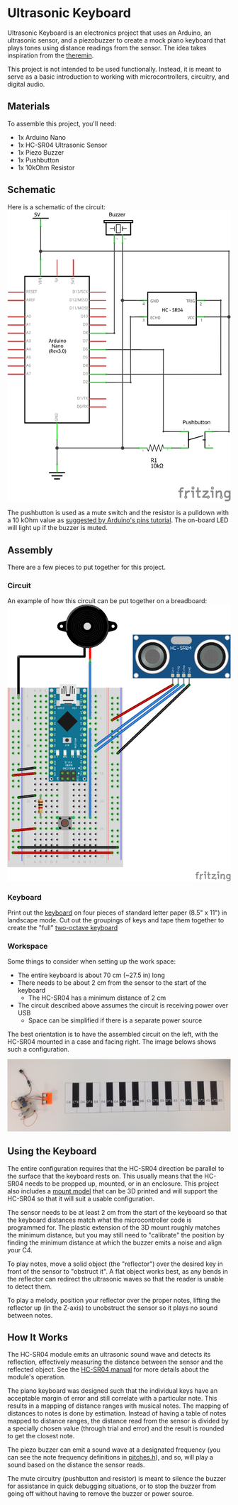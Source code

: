 # Ultrasonic Keyboard

Ultrasonic Keyboard is an electronics project that uses an Arduino, an ultrasonic sensor, and a piezobuzzer to create a mock piano keyboard that plays tones using distance readings from the sensor. The idea takes inspiration from the [theremin](https://en.wikipedia.org/wiki/Theremin).

This project is not intended to be used functionally. Instead, it is meant to serve as a basic introduction to working with microcontrollers, circuitry, and digital audio.

## Materials
To assemble this project, you'll need:
- 1x Arduino Nano
- 1x HC-SR04 Ultrasonic Sensor
- 1x Piezo Buzzer
- 1x Pushbutton
- 1x 10kOhm Resistor

## Schematic
Here is a schematic of the circuit:
![Schematic](schematic.png)

The pushbutton is used as a mute switch and the resistor is a pulldown with a 10 kOhm value as [suggested by Arduino's pins tutorial](https://www.arduino.cc/en/Tutorial/DigitalPins). The on-board LED will light up if the buzzer is muted.

## Assembly
There are a few pieces to put together for this project.

### Circuit
An example of how this circuit can be put together on a breadboard:
![Breadboard](breadboard.png)

### Keyboard
Print out the [keyboard](keyboard_print.svg) on four pieces of standard letter paper (8.5" x 11") in landscape mode. Cut out the groupings of keys and tape them together to create the "full" [two-octave keyboard](keyboard.svg)

### Workspace
Some things to consider when setting up the work space:
- The entire keyboard is about 70 cm (~27.5 in) long
- There needs to be about 2 cm from the sensor to the start of the keyboard
	- The HC-SR04 has a minimum distance of 2 cm
- The circuit described above assumes the circuit is receiving power over USB
	- Space can be simplified if there is a separate power source

The best orientation is to have the assembled circuit on the left, with the HC-SR04 mounted in a case and facing right. The image belows shows such a configuration.

![Completed keyboard](completed.jpg)

## Using the Keyboard
The entire configuration requires that the HC-SR04 direction be parallel to the surface that the keyboard rests on. This usually means that the HC-SR04 needs to be propped up, mounted, or in an enclosure. This project also includes a [mount model](hc-sr04_mount.stl) that can be 3D printed and will support the HC-SR04 so that it will suit a usable configuration.

The sensor needs to be at least 2 cm from the start of the keyboard so that the keyboard distances match what the microcontroller code is programmed for. The plastic extension of the 3D mount roughly matches the minimum distance, but you may still need to "calibrate" the position by finding the minimum distance at which the buzzer emits a noise and align your C4.

To play notes, move a solid object (the "reflector") over the desired key in front of the sensor to "obstruct it". A flat object works best, as any bends in the reflector can redirect the ultrasonic waves so that the reader is unable to detect them.

To play a melody, position your reflector over the proper notes, lifting the reflector up (in the Z-axis) to unobstruct the sensor so it plays no sound between notes.

## How It Works
The HC-SR04 module emits an ultrasonic sound wave and detects its reflection, effectively measuring the distance between the sensor and the reflected object. See the [HC-SR04 manual](https://docs.google.com/document/d/1Y-yZnNhMYy7rwhAgyL_pfa39RsB-x2qR4vP8saG73rE/edit#!) for more details about the module's operation.

The piano keyboard was designed such that the individual keys have an acceptable margin of error and still correlate with a particular note. This results in a mapping of distance ranges with musical notes. The mapping of distances to notes is done by estimation. Instead of having a table of notes mapped to distance ranges, the distance read from the sensor is divided by a specially chosen value (through trial and error) and the result is rounded to get the closest note.

The piezo buzzer can emit a sound wave at a designated frequency (you can see the note frequency definitions in [pitches.h](ultrasonickeyboard/pitches.h)), and so, will play a sound based on the distance the sensor reads.

The mute circuitry (pushbutton and resistor) is meant to silence the buzzer for assistance in quick debugging situations, or to stop the buzzer from going off without having to remove the buzzer or power source.